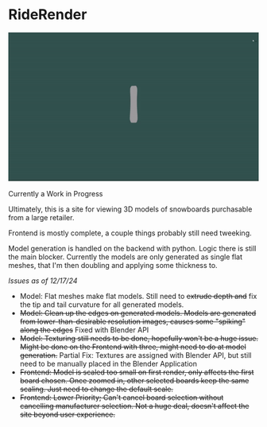 # RideRender
![Demo GIF](./demo.gif)

Currently a Work in Progress

Ultimately, this is a site for viewing 3D models of snowboards purchasable from a large retailer. 

Frontend is mostly complete, a couple things probably still need tweeking. 

Model generation is handled on the backend with python. Logic there is still the main blocker. Currently the models are only generated as single flat meshes, that I'm then doubling and applying some thickness to. 

*Issues as of 12/17/24*
* Model: Flat meshes make flat models. Still need to ~~extrude depth and~~ fix the tip and tail curvature for all generated models.
* ~~Model: Clean up the edges on generated models. Models are generated from lower-than-desirable resolution images, causes some "spiking" along the edges~~ Fixed with Blender API
* ~~Model: Texturing still needs to be done, hopefully won't be a huge issue. Might be done on the Frontend with three, might need to do at model generation.~~ Partial Fix: Textures are assigned with Blender API, but still need to be manually placed in the Blender Application
* ~~Frontend: Model is scaled too small on first render, only affects the first board chosen. Once zoomed in, other selected boards keep the same scaling. Just need to change the default scale.~~
* ~~Frontend: Lower Priority; Can't cancel board selection without cancelling manufacturer selection. Not a huge deal, doesn't affect the site beyond user experience.~~